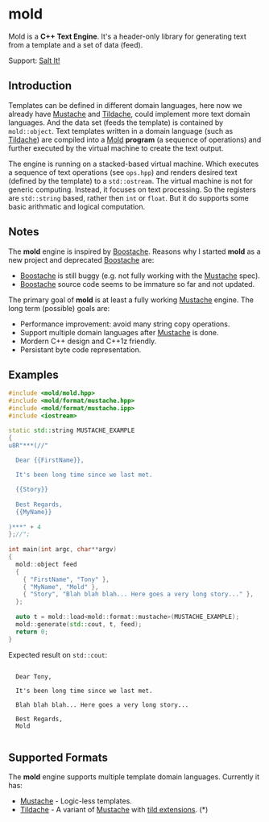 # mold

Mold is a **C++ Text Engine**. It's a header-only library for generating
text from a template and a set of data (feed).

Support: [Salt It!](https://salt.bountysource.com/checkout/amount?team=mold])

Introduction
------------

Templates can be defined in different domain languages, here now we already
have [Mustache][mustache] and [Tildache][tildache], could implement more
text domain languages. And the data set (feeds the template) is contained
by `mold::object`. Text templates written in a domain language
(such as [Tildache][tildache]) are compiled into a [Mold][mold] **program**
(a sequence of operations) and further executed by the virtual
machine to create the text output.

The engine is running on a stacked-based virtual machine. Which executes a
sequence of text operations (see `ops.hpp`) and renders desired text
(defined by the template) to a `std::ostream`. The virtual machine is not
for generic computing. Instead, it focuses on text processing. So the
registers are `std::string` based, rather then `int` or `float`. But it do
supports some basic arithmatic and logical computation.

Notes
-----

The **mold** engine is inspired by [Boostache][boostache]. Reasons why I started
**mold** as a new project and deprecated [Boostache][boostache] are:

  * [Boostache][boostache] is still buggy (e.g. not fully working with the [Mustache][mustache] spec).
  * [Boostache][boostache] source code seems to be immature so far and not updated.

The primary goal of **mold** is at least a fully working [Mustache][mustache] engine.
The long term (possible) goals are:

  * Performance improvement: avoid many string copy operations.
  * Support multiple domain languages after [Mustache][mustache] is done.
  * Mordern C++ design and C++1z friendly.
  * Persistant byte code representation.

Examples
--------

```c++
#include <mold/mold.hpp>
#include <mold/format/mustache.hpp>
#include <mold/format/mustache.ipp>
#include <iostream>

static std::string MUSTACHE_EXAMPLE
{
u8R"***(//"
  
  Dear {{FirstName}},

  It's been long time since we last met.

  {{Story}}
  
  Best Regards,
  {{MyName}}
  
)***" + 4
};//";
  
int main(int argc, char**argv)
{
  mold::object feed
  {
    { "FirstName", "Tony" },
    { "MyName", "Mold" },
    { "Story", "Blah blah blah... Here goes a very long story..." },
  };
  
  auto t = mold::load<mold::format::mustache>(MUSTACHE_EXAMPLE);
  mold::generate(std::cout, t, feed);
  return 0;
}
```

Expected result on `std::cout`:

```
  
  Dear Tony,

  It's been long time since we last met.

  Blah blah blah... Here goes a very long story...
  
  Best Regards,
  Mold
  
```

Supported Formats
-----------------

The **mold** engine supports multiple template domain languages. Currently it has:

  * [Mustache][mustache] - Logic-less templates.
  * [Tildache][tildache] - A variant of [Mustache][mustache] with [tild extensions][tild-ext]. (*)

[boostache]: https://github.com/cierelabs/boostache
[mustache]: http://mustache.github.io/mustache.5.html
[tildache]: https://github.com/duzy/mold/wiki/tildache
[tild-ext]: https://github.com/duzy/mold/wiki/tild-extensions
[mold]: https://github.com/extbit/mold
